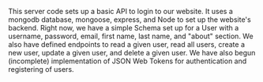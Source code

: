 This server code sets up a basic API to login to our website. It uses a mongodb database, mongoose, express, and Node to set up
the website's backend. Right now, we have a simple Schema set up for a User with a username, password, email, first name, last name,
and "about" section. We also have defined endpoints to read a given user, read all users, create a new user, update a given user,
and delete a given user. We have also begun (incomplete) implementation of JSON Web Tokens for authentication and registering of 
users.
